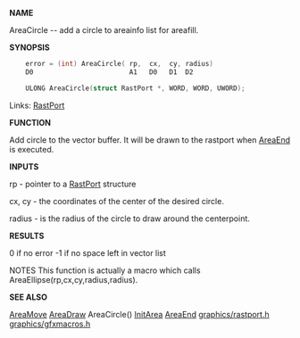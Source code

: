 
**NAME**

AreaCircle -- add a circle to areainfo list for areafill.


**SYNOPSIS**

```c
    error = (int) AreaCircle( rp,  cx,  cy, radius)
    D0                        A1   D0   D1  D2

    ULONG AreaCircle(struct RastPort *, WORD, WORD, UWORD);

```
Links: [RastPort](_OOAF) 

**FUNCTION**

Add circle to the vector buffer. It will be drawn to the rastport when
[AreaEnd](AreaEnd) is executed.

**INPUTS**

rp       - pointer to a [RastPort](_OOAF) structure

cx, cy   - the coordinates of the center of the desired circle.

radius   - is the radius of the circle to draw around the centerpoint.

**RESULTS**

0 if no error
-1 if no space left in vector list

NOTES
This function is actually a macro which calls
AreaEllipse(rp,cx,cy,radius,radius).

**SEE ALSO**

[AreaMove](AreaMove) [AreaDraw](AreaDraw) AreaCircle() [InitArea](InitArea) [AreaEnd](AreaEnd)
[graphics/rastport.h](_OOAF) [graphics/gfxmacros.h](_OOBV)
